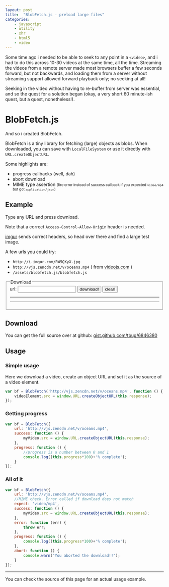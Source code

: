 ```yaml
---
layout: post
title:  "BlobFetch.js - preload large files"
categories:
    - javascript
    - utility
    - xhr
    - html5
    - video
---
```


Some time ago i needed to be able to seek to any point in a `<video>`,
and i had to do this across 10-30 videos at the same time, all the time.
Streaming the videos from a remote server made most browsers 
buffer a few seconds forward, but not backwards, and loading them from
a server without streaming support allowed forward playback only; no seeking at all!

Seeking in the video without having to re-buffer from server was essential,
and so the quest for a solution began (okay, a very short 60 minute-ish quest, but a quest, nonetheless!).

BlobFetch.js
=============

And so i created BlobFetch.

BlobFetch is a tiny library for fetching (large) objects as blobs.
When downloaded, you can save with `LocalFileSystem` or use it directly
with `URL.createObjectURL`.

Some highlights are:

* progress callbacks (well, dah)
* abort download
* MIME type assertion <span style="font-size:0.8em;">(fire error instead of success callback if you expected `video/mp4` but got `application/json`)</span>


Example
----------------

Type any URL and press download.

Note that a correct `Access-Control-Allow-Origin` header is needed.

[imgur](imgur.com) sends correct headers, so head over there and find a large test image.

A few urls you could try:

* `http://i.imgur.com/RW5QXyX.jpg`
* `http://vjs.zencdn.net/v/oceans.mp4` ( from [videojs.com](http://www.videojs.com/) )
* `/assets/blobfetch.js/blobfetch.js`


<fieldset>
    <legend>Download</legend>
    <div>
        <label for="url">url: <input type="text" id="url" value=""></label>
        <button id="download">download!</button>
        <button id="clear">clear!</button>
    </div>
    <hr>
    <div id="progress">
        <div class="progress-bar"></div>
    </div>
    <hr>
    <div id="result">
    </div>
</fieldset>


Download
----------------
You can get the full source over at github:
[gist.github.com/tbug/6846380](https://gist.github.com/tbug/6846380)


Usage
-------------

### Simple usage
Here we download a video, create an object URL and set it as the source of a video element.

```javascript
var bf = BlobFetch('http://vjs.zencdn.net/v/oceans.mp4', function () {
    videoElement.src = window.URL.createObjectURL(this.response);
});
```

### Getting progress

```javascript
var bf = BlobFetch({
    url: 'http://vjs.zencdn.net/v/oceans.mp4',
    success: function () {
        myVideo.src = window.URL.createObjectURL(this.response);
    },
    progress: function () {
        //progress is a number between 0 and 1
        console.log((this.progress*100)+'% complete');
    }
});
```


### All of it

```javascript
var bf = BlobFetch({
    url: 'http://vjs.zencdn.net/v/oceans.mp4',
    //MIME check. Error called if download does not match
    expect: 'video/mp4',
    success: function () {
        myVideo.src = window.URL.createObjectURL(this.response);
    },
    error: function (err) {
        throw err;
    },
    progress: function () {
        console.log((this.progress*100)+'% complete');
    },
    abort: function () {
        console.warn("You aborted the download!!");
    }
});
```

- - - - 

You can check the source of this page for an actual usage example.




<script src="http://code.jquery.com/jquery-2.0.3.min.js"></script>
<script src="/assets/blobfetch.js/blobfetch.js"></script>
<script type="text/javascript">
    
$(function () {
    $progress = $('#progress');
    $bar = $('#progress .progress-bar');
    $button = $('#download');
    $clear = $('#clear');
    $input = $('#url');
    $result = $('#result');

    $progress.css({
        border: '0 solid transparent',
        borderRadius: 3,
        height: 20,
        background: '#ddd'
    });
    $bar.css({
        border: '0 solid transparent',
        borderRadius: 3,
        width: 0,
        height: 20,
        background: '#555'
    });
    $result.css({
        overflow: 'auto'
    });

    var handlers = [
        {
            type: /^video\//,
            handler: function (blob) {
                console.log("video detected");
                var $video = $('<video controls="controls"></video>');
                $video.css({
                    width: '100%'
                });
                $video.attr('src', URL.createObjectURL(blob));
                return $video;
            }
        },
        {
            type: /^image\//,
            handler: function (blob) {
                console.log("image detected");
                var $img = $('<img/>');
                $img.css({
                    width: '100%'
                });
                $img.attr('src', URL.createObjectURL(blob));
                return $img;
            }
        },
        {
            type: /^(text|application)\//,
            handler: function (blob) {
                console.log("text detected");
                var $pre = $('<pre></pre>');
                var $code = $('<code></code>');
                var reader = new FileReader();
                reader.addEventListener('loadend', function () {
                    $pre.text(reader.result);
                });
                reader.readAsText(blob);
                return $pre.append($code);
            }
        }
    ];

    $clear.click(function () {
        $result.empty();
        $bar.width(0);
    });

    $button.click(function () {

        var url = $input.val();
        if (url.length > 0) {
            $button.attr('disabled', 'disabled');
            $progress.width("100%");
            var fetcher = BlobFetch({
                url: url,
                success: function () {
                    var handler;
                    for (var i = 0; i < handlers.length; i++) {
                        if (fetcher.response.type.match(handlers[i].type)) {
                            handler = handlers[i].handler;
                            break;
                        }
                    };
                    if (!handler) {
                        $result.text("Don't know how to present "+fetcher.response.type);
                    }
                    else {
                        $result.width($result.parent().width());
                        $result.html(handler(fetcher.response));
                    }
                    $bar.width(fetcher.progress*100+'%');
                },
                progress: function () {
                    $bar.width(fetcher.progress*100+'%');
                },
                error: function (err) {
                    $button.removeAttr('disabled');
                },
                load: function () {
                    $button.removeAttr('disabled');
                }
            });
        }
        else {
            $result.text('Invalid URL');
        }
    });


});

</script>